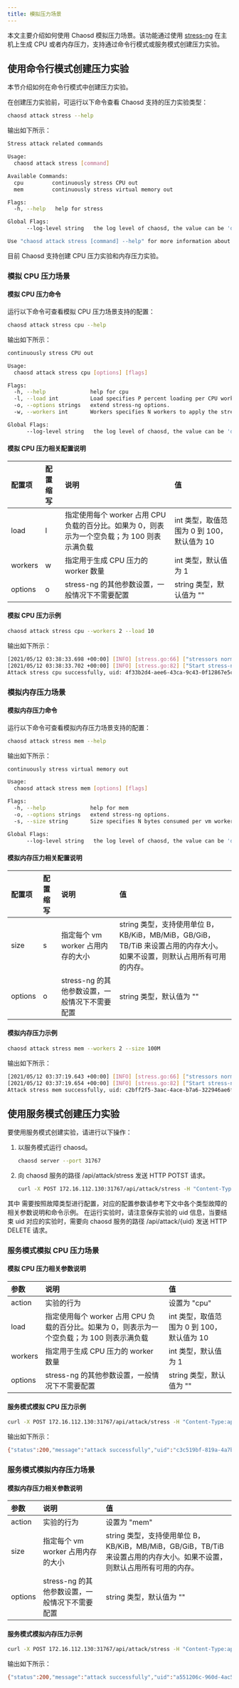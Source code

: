 ```yaml
---
title: 模拟压力场景
---
```


本文主要介绍如何使用 Chaosd 模拟压力场景。该功能通过使用 [stress-ng](https://wiki.ubuntu.com/Kernel/Reference/stress-ng) 在主机上生成 CPU 或者内存压力，支持通过命令行模式或服务模式创建压力实验。

## 使用命令行模式创建压力实验

本节介绍如何在命令行模式中创建压力实验。

在创建压力实验前，可运行以下命令查看 Chaosd 支持的压力实验类型：

```bash
chaosd attack stress --help
```

输出如下所示：

```bash
Stress attack related commands

Usage:
  chaosd attack stress [command]

Available Commands:
  cpu         continuously stress CPU out
  mem         continuously stress virtual memory out

Flags:
  -h, --help   help for stress

Global Flags:
      --log-level string   the log level of chaosd, the value can be 'debug', 'info', 'warn' and 'error'

Use "chaosd attack stress [command] --help" for more information about a command.
```

目前 Chaosd 支持创建 CPU 压力实验和内存压力实验。

### 模拟 CPU 压力场景

#### 模拟 CPU 压力命令

运行以下命令可查看模拟 CPU 压力场景支持的配置：

```bash
chaosd attack stress cpu --help
```

输出如下所示：

```bash
continuously stress CPU out

Usage:
  chaosd attack stress cpu [options] [flags]

Flags:
  -h, --help              help for cpu
  -l, --load int          Load specifies P percent loading per CPU worker. 0 is effectively a sleep (no load) and 100 is full loading. (default 10)
  -o, --options strings   extend stress-ng options.
  -w, --workers int       Workers specifies N workers to apply the stressor. (default 1)

Global Flags:
      --log-level string   the log level of chaosd, the value can be 'debug', 'info', 'warn' and 'error'
```

#### 模拟 CPU 压力相关配置说明

| 配置项  | 配置缩写 | 说明                                                                                         | 值                                          |
| :------ | :------- | :------------------------------------------------------------------------------------------- | :------------------------------------------ |
| load    | l        | 指定使用每个 worker 占用 CPU 负载的百分比。如果为 0，则表示为一个空负载；为 100 则表示满负载 | int 类型，取值范围为 0 到 100， 默认值为 10 |
| workers | w        | 指定用于生成 CPU 压力的 worker 数量                                                          | int 类型，默认值为 1                        |
| options | o        | stress-ng 的其他参数设置，一般情况下不需要配置                                               | string 类型，默认值为 ""                    |

#### 模拟 CPU 压力示例

```bash
chaosd attack stress cpu --workers 2 --load 10
```

输出如下所示：

```bash
[2021/05/12 03:38:33.698 +00:00] [INFO] [stress.go:66] ["stressors normalize"] [arguments=" --cpu 2 --cpu-load 10"]
[2021/05/12 03:38:33.702 +00:00] [INFO] [stress.go:82] ["Start stress-ng process successfully"] [command="/usr/bin/stress-ng --cpu 2 --cpu-load 10"] [Pid=27483]
Attack stress cpu successfully, uid: 4f33b2d4-aee6-43ca-9c43-0f12867e5c9c
```

### 模拟内存压力场景

#### 模拟内存压力命令

运行以下命令可查看模拟内存压力场景支持的配置：

```bash
chaosd attack stress mem --help
```

输出如下所示：

```bash
continuously stress virtual memory out

Usage:
  chaosd attack stress mem [options] [flags]

Flags:
  -h, --help              help for mem
  -o, --options strings   extend stress-ng options.
  -s, --size string       Size specifies N bytes consumed per vm worker, default is the total available memory. One can specify the size as % of total available memory or in units of B, KB/KiB, MB/MiB, GB/GiB, TB/TiB..

Global Flags:
      --log-level string   the log level of chaosd, the value can be 'debug', 'info', 'warn' and 'error'
```

#### 模拟内存压力相关配置说明

| 配置项  | 配置缩写 | 说明                                           | 值                                                                                                          |
| :------ | :------- | :--------------------------------------------- | :---------------------------------------------------------------------------------------------------------- |
| size    | s        | 指定每个 vm worker 占用内存的大小              | string 类型，支持使用单位 B，KB/KiB，MB/MiB，GB/GiB，TB/TiB 来设置占用的内存大小。如果不设置，则默认占用所有可用的内存。 |
| options | o        | stress-ng 的其他参数设置，一般情况下不需要配置 | string 类型，默认值为 ""                                                                                    |

#### 模拟内存压力示例

```bash
chaosd attack stress mem --workers 2 --size 100M
```

输出如下所示：

```bash
[2021/05/12 03:37:19.643 +00:00] [INFO] [stress.go:66] ["stressors normalize"] [arguments=" --vm 2 --vm-keep --vm-bytes 100000000"]
[2021/05/12 03:37:19.654 +00:00] [INFO] [stress.go:82] ["Start stress-ng process successfully"] [command="/usr/bin/stress-ng --vm 2 --vm-keep --vm-bytes 100000000"] [Pid=26799]
Attack stress mem successfully, uid: c2bff2f5-3aac-4ace-b7a6-322946ae6f13
```

## 使用服务模式创建压力实验

要使用服务模式创建实验，请进行以下操作：
1. 以服务模式运行 chaosd。
    ```bash
    chaosd server --port 31767
    ```
2. 向 chaosd 服务的路径 /api/attack/stress 发送 HTTP POTST 请求。
    ```bash
    curl -X POST 172.16.112.130:31767/api/attack/stress -H "Content-Type:application/json" -d <fault-configuration>
    ```
其中 <fault-configuration> 需要按照故障类型进行配置，对应的配置参数请参考下文中各个类型故障的相关参数说明和命令示例。 
在运行实验时，请注意保存实验的 uid 信息，当要结束 uid 对应的实验时，需要向 chaosd 服务的路径 /api/attack/{uid} 发送 HTTP DELETE 请求。

### 服务模式模拟 CPU 压力场景

#### 模拟 CPU 压力相关参数说明

| 参数   | 说明                                                                                         | 值                                          |
| :------ | :------------------------------------------------------------------------------------------- | :------------------------------------------ |
| action | 实验的行为 | 设置为 "cpu" |
| load    | 指定使用每个 worker 占用 CPU 负载的百分比。如果为 0，则表示为一个空负载；为 100 则表示满负载 | int 类型，取值范围为 0 到 100， 默认值为 10 |
| workers | 指定用于生成 CPU 压力的 worker 数量                                                          | int 类型，默认值为 1                        |
| options | stress-ng 的其他参数设置，一般情况下不需要配置                                               | string 类型，默认值为 ""                    |

#### 服务模式模拟 CPU 压力示例

```bash
curl -X POST 172.16.112.130:31767/api/attack/stress -H "Content-Type:application/json" -d '{"load":10, "action":"cpu","workers":1}'
```

输出如下所示：

```bash
{"status":200,"message":"attack successfully","uid":"c3c519bf-819a-4a7b-97fb-e3d0814481fa"}
```

### 服务模式模拟内存压力场景

#### 模拟内存压力相关参数说明

| 参数 | 说明                                           | 值                                                                                                          |
| :------ | :--------------------------------------------- | :---------------------------------------------------------------------------------------------------------- |
| action | 实验的行为 | 设置为 "mem" |
| size    | 指定每个 vm worker 占用内存的大小              | string 类型，支持使用单位 B，KB/KiB，MB/MiB，GB/GiB，TB/TiB 来设置占用的内存大小。如果不设置，则默认占用所有可用的内存。 |
| options | stress-ng 的其他参数设置，一般情况下不需要配置 | string 类型，默认值为 ""     |

#### 服务模式模拟内存压力示例

```bash
curl -X POST 172.16.112.130:31767/api/attack/stress -H "Content-Type:application/json" -d '{"size":"100M", "action":"mem"}'
```

输出如下所示：

```bash
{"status":200,"message":"attack successfully","uid":"a551206c-960d-4ac5-9056-518e512d4d0d"}
```

